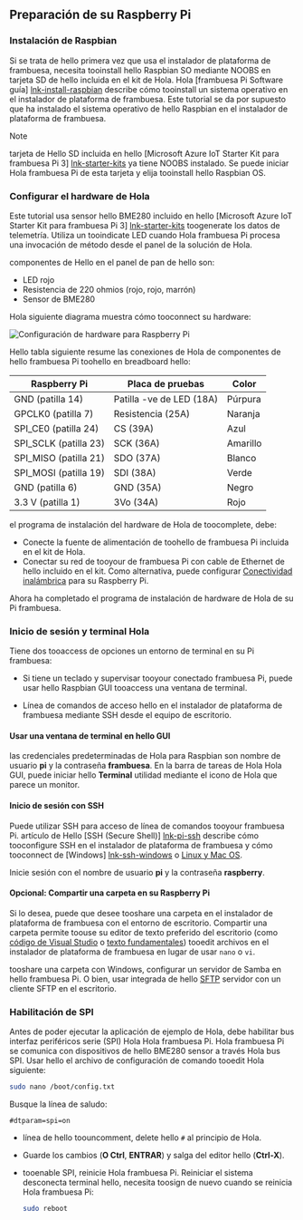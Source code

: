 ## <a name="prepare-your-raspberry-pi"></a>Preparación de su Raspberry Pi

### <a name="install-raspbian"></a>Instalación de Raspbian

Si se trata de hello primera vez que usa el instalador de plataforma de frambuesa, necesita tooinstall hello Raspbian SO mediante NOOBS en tarjeta SD de hello incluida en el kit de Hola. Hola [frambuesa Pi Software guía] [ lnk-install-raspbian] describe cómo tooinstall un sistema operativo en el instalador de plataforma de frambuesa. Este tutorial se da por supuesto que ha instalado el sistema operativo de hello Raspbian en el instalador de plataforma de frambuesa.

> [!NOTE]
> tarjeta de Hello SD incluida en hello [Microsoft Azure IoT Starter Kit para frambuesa Pi 3] [ lnk-starter-kits] ya tiene NOOBS instalado. Se puede iniciar Hola frambuesa Pi de esta tarjeta y elija tooinstall hello Raspbian OS.

### <a name="set-up-hello-hardware"></a>Configurar el hardware de Hola

Este tutorial usa sensor hello BME280 incluido en hello [Microsoft Azure IoT Starter Kit para frambuesa Pi 3] [ lnk-starter-kits] toogenerate los datos de telemetría. Utiliza un tooindicate LED cuando Hola frambuesa Pi procesa una invocación de método desde el panel de la solución de Hola.

componentes de Hello en el panel de pan de hello son:

- LED rojo
- Resistencia de 220 ohmios (rojo, rojo, marrón)
- Sensor de BME280

Hola siguiente diagrama muestra cómo tooconnect su hardware:

![Configuración de hardware para Raspberry Pi][img-connection-diagram]

Hello tabla siguiente resume las conexiones de Hola de componentes de hello frambuesa Pi toohello en breadboard hello:

| Raspberry Pi            | Placa de pruebas             |Color         |
| ----------------------- | ---------------------- | ------------- |
| GND (patilla 14)            | Patilla -ve de LED (18A)      | Púrpura          |
| GPCLK0 (patilla 7)          | Resistencia (25A)         | Naranja          |
| SPI_CE0 (patilla 24)        | CS (39A)               | Azul          |
| SPI_SCLK (patilla 23)       | SCK (36A)              | Amarillo        |
| SPI_MISO (patilla 21)       | SDO (37A)              | Blanco         |
| SPI_MOSI (patilla 19)       | SDI (38A)              | Verde         |
| GND (patilla 6)             | GND (35A)              | Negro         |
| 3.3 V (patilla 1)           | 3Vo (34A)              | Rojo           |

el programa de instalación del hardware de Hola de toocomplete, debe:

- Conecte la fuente de alimentación de toohello de frambuesa Pi incluida en el kit de Hola.
- Conectar su red de tooyour de frambuesa Pi con cable de Ethernet de hello incluido en el kit. Como alternativa, puede configurar [Conectividad inalámbrica][lnk-pi-wireless] para su Raspberry Pi.

Ahora ha completado el programa de instalación de hardware de Hola de su Pi frambuesa.

### <a name="sign-in-and-access-hello-terminal"></a>Inicio de sesión y terminal Hola

Tiene dos tooaccess de opciones un entorno de terminal en su Pi frambuesa:

- Si tiene un teclado y supervisar tooyour conectado frambuesa Pi, puede usar hello Raspbian GUI tooaccess una ventana de terminal.

- Línea de comandos de acceso hello en el instalador de plataforma de frambuesa mediante SSH desde el equipo de escritorio.

#### <a name="use-a-terminal-window-in-hello-gui"></a>Usar una ventana de terminal en hello GUI

las credenciales predeterminadas de Hola para Raspbian son nombre de usuario **pi** y la contraseña **frambuesa**. En la barra de tareas de Hola Hola GUI, puede iniciar hello **Terminal** utilidad mediante el icono de Hola que parece un monitor.

#### <a name="sign-in-with-ssh"></a>Inicio de sesión con SSH

Puede utilizar SSH para acceso de línea de comandos tooyour frambuesa Pi. artículo de Hello [SSH (Secure Shell)] [ lnk-pi-ssh] describe cómo tooconfigure SSH en el instalador de plataforma de frambuesa y cómo tooconnect de [Windows] [ lnk-ssh-windows] o [Linux y Mac OS][lnk-ssh-linux].

Inicie sesión con el nombre de usuario **pi** y la contraseña **raspberry**.

#### <a name="optional-share-a-folder-on-your-raspberry-pi"></a>Opcional: Compartir una carpeta en su Raspberry Pi

Si lo desea, puede que desee tooshare una carpeta en el instalador de plataforma de frambuesa con el entorno de escritorio. Compartir una carpeta permite toouse su editor de texto preferido del escritorio (como [código de Visual Studio](https://code.visualstudio.com/) o [texto fundamentales](http://www.sublimetext.com/)) tooedit archivos en el instalador de plataforma de frambuesa en lugar de usar `nano` o `vi`.

tooshare una carpeta con Windows, configurar un servidor de Samba en hello frambuesa Pi. O bien, usar integrada de hello [SFTP](https://www.raspberrypi.org/documentation/remote-access/) servidor con un cliente SFTP en el escritorio.

### <a name="enable-spi"></a>Habilitación de SPI

Antes de poder ejecutar la aplicación de ejemplo de Hola, debe habilitar bus interfaz periféricos serie (SPI) Hola Hola frambuesa Pi. Hola frambuesa Pi se comunica con dispositivos de hello BME280 sensor a través Hola bus SPI. Usar hello el archivo de configuración de comando tooedit Hola siguiente:

```sh
sudo nano /boot/config.txt
```

Busque la línea de saludo:

`#dtparam=spi=on`

- línea de hello toouncomment, delete hello `#` al principio de Hola.
- Guarde los cambios (**O Ctrl**, **ENTRAR**) y salga del editor hello (**Ctrl-X**).
- tooenable SPI, reinicie Hola frambuesa Pi. Reiniciar el sistema desconecta terminal hello, necesita toosign de nuevo cuando se reinicia Hola frambuesa Pi:

  ```sh
  sudo reboot
  ```


[img-connection-diagram]: media/iot-suite-raspberry-pi-kit-prepare-pi/rpi2_remote_monitoring.png

[lnk-install-raspbian]: https://www.raspberrypi.org/learning/software-guide/quickstart/
[lnk-pi-wireless]: https://www.raspberrypi.org/documentation/configuration/wireless/README.md
[lnk-pi-ssh]: https://www.raspberrypi.org/documentation/remote-access/ssh/README.md
[lnk-ssh-windows]: https://www.raspberrypi.org/documentation/remote-access/ssh/windows.md
[lnk-ssh-linux]: https://www.raspberrypi.org/documentation/remote-access/ssh/unix.md
[lnk-starter-kits]: https://azure.microsoft.com/develop/iot/starter-kits/
